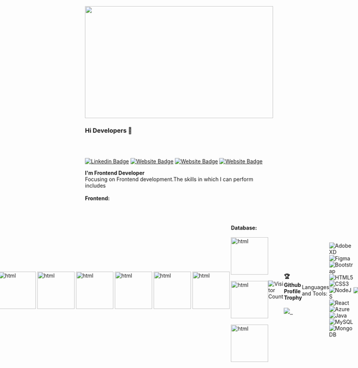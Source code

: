 <img src="https://camo.githubusercontent.com/424b91a7dbc23f136766f18467c1c4897f5f50e7123b35e36c9cd5bf05b4465e/68747470733a2f2f676c6f62616c656475636174696f6e2e73332e61702d736f7574682d312e616d617a6f6e6177732e636f6d2f676c6f62616c6564752f6769662f66726f6e742d656e642d646576656c6f706d656e742e676966" width="100%" height="300px"/>


### Hi Developers 👋
<br/><br/>
<!-- [![YouTube Badge](https://img.shields.io/badge/YouTube-DeveloperFunnel-red)](https://www.youtube.com/developerfunnel) -->
[![Linkedin Badge](https://img.shields.io/badge/-Waseem-blue?style=flat-square&logo=Linkedin&logoColor=white&link=https://www.linkedin.com/in/waseemfarooq)](https://www.linkedin.com/in/waseemfarooq)
[![Website Badge](https://img.shields.io/badge/WebSite-Waseem-green)]()
[![Website Badge](https://img.shields.io/badge/StackOverflow-Waseem-red)](https://stackoverflow.com/users/16664269/waseem-farooq)
[![Website Badge](https://img.shields.io/badge/Codepen-Waseem-yellow)](https://codepen.io/waseem_farooq)

**I'm
Frontend Developer** <br/>
Focusing on Frontend development.The skills in which I can perform includes <br/><br/>
<strong>**Frontend:**</strong>
<div style="display:flex; justify-content:center;align-items:center">
<img src="https://gremmedia.hu/storage/app/uploads/public/5ec/06d/83b/5ec06d83b40d4188321695.png" alt="html" height="100px" width="100px"/> &nbsp;
<img src="https://cdn.pixabay.com/photo/2017/08/05/11/16/logo-2582747_640.png" alt="html" height="100px" width="100px"/> &nbsp;
<img src="https://icon-library.com/images/javascript-icon/javascript-icon-17.jpg" alt="html" height="100px" width="100px"/> &nbsp;
<img src="https://ionicframework.com/docs/icons/logo-react-icon.png" alt="html" height="100px" width="100px"/> &nbsp;
<img src="https://cdn.worldvectorlogo.com/logos/node-sass.svg" alt="html" height="100px" width="100px"/> &nbsp;
<img src="https://m.media-amazon.com/images/I/61np1wbr9pL.png" alt="html" height="100px" width="100px"/> &nbsp;

<br/><br/>
**Database:** 
<br/><br/>
<img src="https://www.desuvit.com/wp-content/uploads/2021/03/mongodb-icon.png" alt="html" height="100px" width="100px"/> &nbsp;
<img src="https://cdn-icons-png.flaticon.com/512/919/919825.png" alt="html" height="100px" width="100px"/> &nbsp;
<img src="https://ajeetchaulagain.com/static/7cb4af597964b0911fe71cb2f8148d64/87351/express-js.png" alt="html" height="100px" width="100px"/> &nbsp;

<br/><br/>

![Visitor Count](https://profile-counter.glitch.me/waseemfarooq1992/count.svg)

<div>
  <h4>🏆 Github Profile Trophy</h4>
  <a href="https://github.com/ryo-ma/github-profile-trophy">
    <img src="https://github-profile-trophy.vercel.app/?username=waseemfarooq1992&column=7"/>  &nbsp;
  </a>
</div>

Languages and Tools:


<img alt="Adobe XD" src="https://img.shields.io/badge/adobexd-%23FF26BE.svg?style=flat-square&logo=adobexd&logoColor=white"/> <img alt="Figma" src="https://img.shields.io/badge/figma-%23F24E1E.svg?style=flat-square&logo=figma&logoColor=white"/> <img alt="Bootstrap" src="https://img.shields.io/badge/bootstrap-%23563D7C.svg?style=flat-square&logo=bootstrap&logoColor=white"/>  <img alt="HTML5" src="https://img.shields.io/badge/html5-%23E34F26.svg?style=flat-square&logo=html5&logoColor=white"/> <img alt="CSS3" src="https://img.shields.io/badge/css3-%231572B6.svg?style=flat-square&logo=css3&logoColor=white"/> <img alt="NodeJS" src="https://img.shields.io/badge/node.js-%2343853D.svg?style=flat-square&logo=node-dot-js&logoColor=white"/> <img alt="React" src="https://img.shields.io/badge/react-%2320232a.svg?style=flat-square&logo=react&logoColor=%2361DAFB"/><img alt="Azure" src="https://img.shields.io/badge/azure-%230072C6.svg?style=flat-square&logo=azure-devops&logoColor=white"/><img alt="Java" src="https://img.shields.io/badge/java-%23ED8B00.svg?style=flat-square&logo=java&logoColor=white"/> <img alt="MySQL" src="https://img.shields.io/badge/mysql-%2300f.svg?style=flat-square&logo=mysql&logoColor=white"/><img alt="MongoDB" src ="https://img.shields.io/badge/MongoDB-%234ea94b.svg?style=flat-square&logo=mongodb&logoColor=white"/>
<!-- <img alt="LESS" src="https://img.shields.io/badge/php-%23777BB4.svg?style=flat-square&logo=php&logoColor=white"/>
<img alt="Angular" src="https://img.shields.io/badge/angular-%23DD0031.svg?flat-square&logo=angular&logoColor=white"/> 
-->

![](https://github.com/graph?username=waseemfarooq1992&theme=react-dark&area=false)
<!--
**Waseem Farooq/Waseem faroow** is a ✨ _special_ ✨ repository because its `README.md` (this file) appears on your GitHub profile.

Here are some ideas to get you started:

- 🔭 I’m currently working on ...
- 🌱 I’m currently learning ...
- 👯 I’m looking to collaborate on ...
- 🤔 I’m looking for help with ...
- 💬 Ask me about ...
- 📫 How to reach me: ...
- 😄 Pronouns: ...
- ⚡ Fun fact: .....

